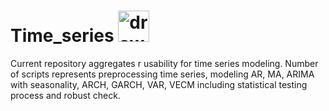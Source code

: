 # Time_series <img src=https://github.com/olesyamba/ICvsML/assets/118986574/d30608ef-c708-46d3-96b4-97be0ce6bdc9 alt="drawing" width="50" />

Current repository aggregates r usability for time series modeling. Number of scripts represents preprocessing time series, modeling AR, MA, ARIMA with seasonality, ARCH, GARCH, VAR, VECM including statistical testing process and robust check.
